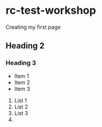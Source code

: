 # rc-test-workshop
Creating my first page
## Heading 2

### Heading 3

* Item 1
* Item 2
* Item 3

1. List 1
2. List 2
3. List 3
4. 
